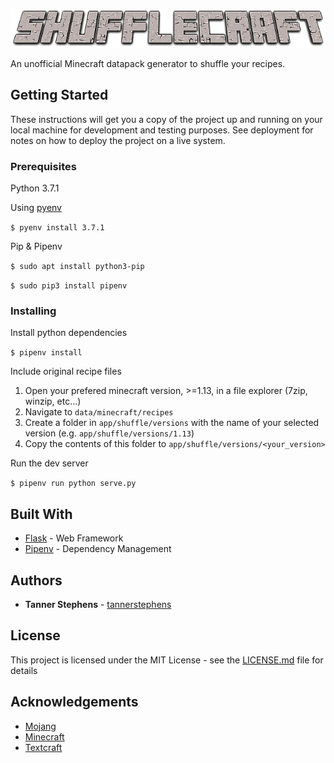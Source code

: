 ![ShuffleCraft](app/static/ShuffleCraft.png)

An unofficial Minecraft datapack generator to shuffle your recipes. 

## Getting Started

These instructions will get you a copy of the project up and running on your local machine for development and testing purposes. See deployment for notes on how to deploy the project on a live system.

### Prerequisites

Python 3.7.1

Using [pyenv](https://github.com/pyenv/pyenv)

`$ pyenv install 3.7.1`

Pip & Pipenv

`$ sudo apt install python3-pip`

`$ sudo pip3 install pipenv`


### Installing

Install python dependencies

`$ pipenv install`

Include original recipe files

1. Open your prefered minecraft version, >=1.13, in a file explorer (7zip, winzip, etc...)
2. Navigate to `data/minecraft/recipes`
3. Create a folder in `app/shuffle/versions` with the name of your selected version (e.g. `app/shuffle/versions/1.13`)
4. Copy the contents of this folder to `app/shuffle/versions/<your_version>`

Run the dev server

`$ pipenv run python serve.py`

## Built With

* [Flask](http://flask.pocoo.org/) - Web Framework
* [Pipenv](https://docs.pipenv.org/en/latest/) - Dependency Management

## Authors

* **Tanner Stephens** - [tannerstephens](https://github.com/tannerstephens)

## License

This project is licensed under the MIT License - see the [LICENSE.md](LICENSE.md) file for details

## Acknowledgements

* [Mojang](https://mojang.com/)
* [Minecraft](https://minecraft.net/)
* [Textcraft](https://textcraft.net/)
